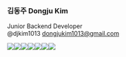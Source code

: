 ### 김동주  Dongju Kim
Junior Backend Developer <br/> @djkim1013 dongjukim1013@gmail.com

<img src="https://img.shields.io/badge/Java-fe995f?style=flat&logoColor=white"/><img src="https://img.shields.io/badge/Spring_Boot-6DB33F?style=flat"/><img src="https://img.shields.io/badge/Hibernate-59666C?style=flat&logoColor=white"/><img src="https://img.shields.io/badge/MySQL-4479A1?style=flat&logoColor=white"/><img src="https://img.shields.io/badge/Amazon AWS-ffca55?style=flat&logoColor=white"/><img src="https://img.shields.io/badge/GitHub-100000?style=flat&logoColor=white"/><img src="https://img.shields.io/badge/Intellij IDEA-667881?style=flat&logoColor=white"/>

